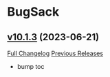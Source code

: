 # BugSack

## [v10.1.3](https://github.com/funkydude/BugSack/tree/v10.1.3) (2023-06-21)
[Full Changelog](https://github.com/funkydude/BugSack/compare/v10.1.2...v10.1.3) [Previous Releases](https://github.com/funkydude/BugSack/releases)

- bump toc  
